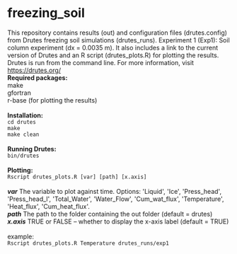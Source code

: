# freezing_soil
This repository contains results (out) and configuration files (drutes.config) from Drutes freezing soil simulations (drutes_runs).
Experiment 1 (Exp1): Soil column experiment (dx = 0.0035 m).
It also includes a link to the current version of Drutes and an R script (drutes_plots.R) for plotting the results.
Drutes is run from the command line. For more information, visit https://drutes.org/
<br/>
**Required packages:**  
make  
gfortran  
r-base (for plotting the results)  
<br/>
**Installation:**  
`cd drutes`  
`make`  
`make clean`  
<br/>
**Running Drutes:**  
`bin/drutes`  
<br/>
**Plotting:**  
`Rscript drutes_plots.R [var] [path] [x.axis]`  
<br/>
***var***       The variable to plot against time. Options:
                'Liquid', 'Ice', 'Press_head', 'Press_head_l', 'Total_Water', 'Water_Flow', 'Cum_wat_flux', 'Temperature', 'Heat_flux', 'Cum_heat_flux'.  
***path***      The path to the folder containing the out folder (default = drutes)  
***x.axis***    TRUE or FALSE – whether to display the x-axis label (default = TRUE)  
<br/>
example:  
`Rscript drutes_plots.R Temperature drutes_runs/exp1`  
